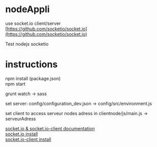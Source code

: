# nodeAppli
use socket.io client/server  
[https://github.com/socketio/socket.io](https://github.com/socketio/socket.io)

Test nodejs socketio

# instructions
npm install (package.json)  
npm start  

grunt watch -> sass 


set server: 
config/configuration_dev.json 
-> config/src/environment.js

set client to access serveur nodes adress in 
clientnode/js/main.js -> serveurAdress 

[socket.io & socket.io-client documentation](https://github.com/socketio/socket.io-website/tree/master/source/docs)  
[socket.io install](https://github.com/socketio/socket.io-website/blob/master/source/docs/server-installation.md)  
[socket.io-client install](https://github.com/socketio/socket.io-website/blob/master/source/docs/client-installation.md)  